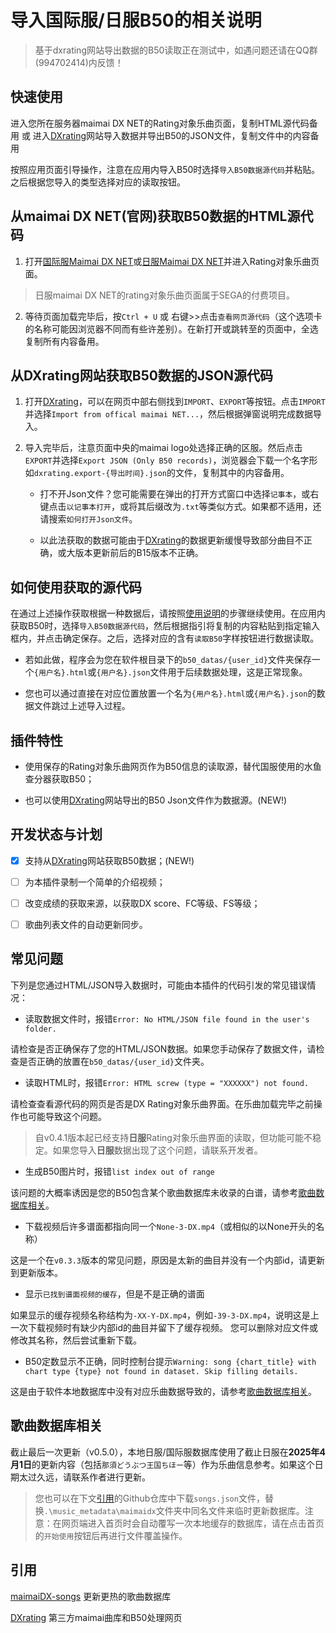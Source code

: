 # 导入国际服/日服B50的相关说明

> 基于dxrating网站导出数据的B50读取正在测试中，如遇问题还请在QQ群(994702414)内反馈！

## 快速使用

进入您所在服务器maimai DX NET的Rating对象乐曲页面，复制HTML源代码备用
或
进入[DXrating](https://dxrating.net/rating)网站导入数据并导出B50的JSON文件，复制文件中的内容备用

按照应用页面引导操作，注意在应用内导入B50时选择`导入B50数据源代码`并粘贴。之后根据您导入的类型选择对应的读取按钮。

## 从maimai DX NET(官网)获取B50数据的HTML源代码

1. 打开[国际服Maimai DX NET](https://maimaidx-eng.com/maimai-mobile/home/ratingTargetMusic/)或[日服Maimai DX NET](https://maimaidx.jp/maimai-mobile/home/ratingTargetMusic/)并进入Rating对象乐曲页面。

> 日服maimai DX NET的rating对象乐曲页面属于SEGA的付费项目。

2. 等待页面加载完毕后，按`Ctrl + U` 或 右键>>点击`查看网页源代码`（这个选项卡的名称可能因浏览器不同而有些许差别）。在新打开或跳转至的页面中，全选复制所有内容备用。

## 从DXrating网站获取B50数据的JSON源代码

1. 打开[DXrating](https://dxrating.net/rating)，可以在网页中部右侧找到`IMPORT`、`EXPORT`等按钮。点击`IMPORT`并选择`Import from offical maimai NET...`，然后根据弹窗说明完成数据导入。

2. 导入完毕后，注意页面中央的maimai logo处选择正确的区服。然后点击`EXPORT`并选择`Export JSON (Only B50 records)`，浏览器会下载一个名字形如`dxrating.export-{导出时间}.json`的文件，复制其中的内容备用。
   
   - 打不开Json文件？您可能需要在弹出的打开方式窗口中选择`记事本`，或右键点击`以记事本打开`，或将其后缀改为`.txt`等类似方式。如果都不适用，还请搜索`如何打开Json文件`。

   - 以此法获取的数据可能由于[DXrating](https://dxrating.net/rating)的数据更新缓慢导致部分曲目不正确，或大版本更新前后的B15版本不正确。

## 如何使用获取的源代码

在通过上述操作获取根据一种数据后，请按照[使用说明](../README.md/#使用说明)的步骤继续使用。在应用内获取B50时，选择`导入B50数据源代码`，然后根据指引将复制的内容粘贴到指定输入框内，并点击确定保存。之后，选择对应的含有`读取B50`字样按钮进行数据读取。

   - 若如此做，程序会为您在软件根目录下的`b50_datas/{user_id}`文件夹保存一个`{用户名}.html`或`{用户名}.json`文件用于后续数据处理，这是正常现象。

   - 您也可以通过直接在对应位置放置一个名为`{用户名}.html`或`{用户名}.json`的数据文件跳过上述导入过程。
 
## 插件特性

- 使用保存的Rating对象乐曲网页作为B50信息的读取源，替代国服使用的水鱼查分器获取B50；

- 也可以使用[DXrating](https://dxrating.net/)网站导出的B50 Json文件作为数据源。(NEW!)

## 开发状态与计划

- [x] 支持从[DXrating](https://dxrating.net/)网站获取B50数据；(NEW!)

- [ ] 为本插件录制一个简单的介绍视频；

- [ ] 改变成绩的获取来源，以获取DX score、FC等级、FS等级；

- [ ] 歌曲列表文件的自动更新同步。

## 常见问题

下列是您通过HTML/JSON导入数据时，可能由本插件的代码引发的常见错误情况：

- 读取数据文件时，报错`Error: No HTML/JSON file found in the user's folder.`

请检查是否正确保存了您的HTML/JSON数据。如果您手动保存了数据文件，请检查是否正确的放置在`b50_datas/{user_id}`文件夹。

- 读取HTML时，报错`Error: HTML screw (type = "XXXXXX") not found.`

请检查查看源代码的网页是否是DX Rating对象乐曲界面。在乐曲加载完毕之前操作也可能导致这个问题。
> 自v0.4.1版本起已经支持**日服**Rating对象乐曲界面的读取，但功能可能不稳定。如果您导入**日服**数据出现了这个问题，请联系开发者。

- 生成B50图片时，报错`list index out of range`

该问题的大概率诱因是您的B50包含某个歌曲数据库未收录的白谱，请参考[歌曲数据库相关](#歌曲数据库相关)。

- 下载视频后许多谱面都指向同一个`None-3-DX.mp4`（或相似的以None开头的名称）

这是一个在`v0.3.3`版本的常见问题，原因是太新的曲目并没有一个内部id，请更新到更新版本。

- 显示`已找到谱面视频的缓存`，但是不是正确的谱面

如果显示的缓存视频名称结构为`-XX-Y-DX.mp4`，例如`-39-3-DX.mp4`，说明这是上一次下载视频时有缺少内部id的曲目并留下了缓存视频。
您可以删除对应文件或修改其名称，然后尝试重新下载。

- B50定数显示不正确，同时控制台提示`Warning: song {chart_title} with chart type {type} not found in dataset. Skip filling details.`
  
这是由于软件本地数据库中没有对应乐曲数据导致的，请参考[歌曲数据库相关](#歌曲数据库相关)。

## 歌曲数据库相关

截止最后一次更新（v0.5.0），本地日服/国际服数据库使用了截止日服在**2025年4月1日**的更新内容（包括`那須どうぶつ王国ちほー`等）作为乐曲信息参考。如果这个日期太过久远，请联系作者进行更新。
> 您也可以在下文[引用](#引用)的Github仓库中下载`songs.json`文件，替换`.\music_metadata\maimaidx`文件夹中同名文件来临时更新数据库。注意：在网页端进入首页时会自动覆写一次本地缓存的数据库，请在点击首页的`开始使用`按钮后再进行文件覆盖操作。

## 引用

[maimaiDX-songs](https://github.com/Becods/maimaiDX-songs) 更新更热的歌曲数据库

[DXrating](https://dxrating.net/) 第三方maimai曲库和B50处理网页